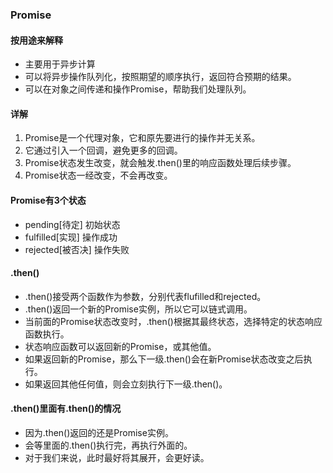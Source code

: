 ### Promise
#### 按用途来解释
* 主要用于异步计算
* 可以将异步操作队列化，按照期望的顺序执行，返回符合预期的结果。
* 可以在对象之间传递和操作Promise，帮助我们处理队列。
#### 详解
1. Promise是一个代理对象，它和原先要进行的操作并无关系。
2. 它通过引入一个回调，避免更多的回调。
3. Promise状态发生改变，就会触发.then()里的响应函数处理后续步骤。
4. Promise状态一经改变，不会再改变。
#### Promise有3个状态
* pending[待定] 初始状态
* fulfilled[实现] 操作成功
* rejected[被否决] 操作失败
#### .then()
* .then()接受两个函数作为参数，分别代表flufilled和rejected。
* .then()返回一个新的Promise实例，所以它可以链式调用。
* 当前面的Promise状态改变时，.then()根据其最终状态，选择特定的状态响应函数执行。
* 状态响应函数可以返回新的Promise，或其他值。
* 如果返回新的Promise，那么下一级.then()会在新Promise状态改变之后执行。
* 如果返回其他任何值，则会立刻执行下一级.then()。

#### .then()里面有.then()的情况
* 因为.then()返回的还是Promise实例。
* 会等里面的.then()执行完，再执行外面的。
* 对于我们来说，此时最好将其展开，会更好读。